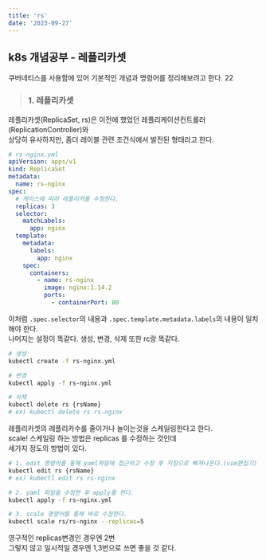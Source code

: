 ```yaml
---
title: 'rs'
date: '2023-09-27'
---
```


## k8s 개념공부 - 레플리카셋
쿠버네티스를 사용함에 있어 기본적인 개념과 명령어를 정리해보려고 한다. 22

> ### 1. 레플리카셋
레플리카셋(ReplicaSet, rs)은 이전에 했었던 레플리케이션컨트롤러(ReplicationController)와   
상당히 유사하지만, 좀더 레이블 관련 조건식에서 발전된 형태라고 한다.   

```yaml
# rs-nginx.yml
apiVersion: apps/v1
kind: ReplicaSet
metadata:
  name: rs-nginx
spec:
  # 케이스에 따라 레플리카를 수정한다.
  replicas: 3
  selector:
    matchLabels:
      app: nginx
  template:
    metadata:
      labels:
        app: nginx
    spec:
      containers:
        - name: rs-nginx
          image: nginx:1.14.2
          ports:
            - containerPort: 80

```
이처럼 `.spec.selector`의 내용과 `.spec.template.metadata.labels`의 내용이 일치해야 한다.   
나머지는 설정이 똑같다. 생성, 변경, 삭제 또한 rc랑 똑같다.
```bash
# 생성
kubectl create -f rs-nginx.yml

# 변경
kubectl apply -f rs-nginx.yml

# 삭제
kubectl delete rs {rsName}
# ex) kubectl delete rs rs-nginx
```
레플리카셋의 레플리카수를 줄이거나 늘이는것을 스케일링한다고 한다.   
scale!
스케일링 하는 방법은 replicas 를 수정하는 것인데   
세가지 정도의 방법이 있다. 
```bash
# 1. edit 명령어를 통해 yaml파일에 접근하고 수정 후 저장으로 빠져나온다.(vim편집기)
kubectl edit rs {rsName}
# ex) kubectl edit rs rs-nginx

# 2. yaml 파일을 수정한 후 apply를 한다.
kubectl apply -f rs-nginx.yml

# 3. scale 명령어를 통해 바로 수정한다.
kubectl scale rs/rs-nginx --replicas=5
```
영구적인 replicas변경인 경우엔 2번   
그렇지 않고 일시적일 경우엔 1,3번으로 쓰면 좋을 것 같다. 

